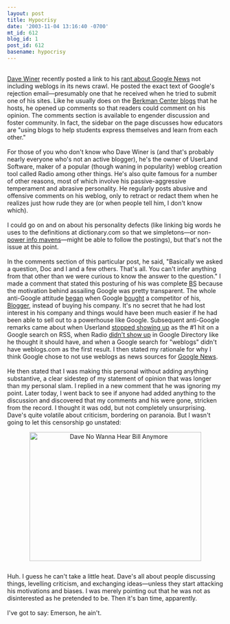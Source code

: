 ```yaml
---
layout: post
title: Hypocrisy
date: '2003-11-04 13:16:40 -0700'
mt_id: 612
blog_id: 1
post_id: 612
basename: hypocrisy
---
```

<br /><a href="http://www.scripting.com/">Dave Winer</a> recently posted a link to his <a href="http://blogs.law.harvard.edu/bloggerCon/2003/10/28#a698">rant about Google News</a> not including weblogs in its news crawl. He posted the exact text of Google's rejection email&#x2014;presumably one that he received when he tried to submit one of his sites. Like he usually does on the <a href="http://blogs.law.harvard.edu/">Berkman Center blogs</a> that he hosts, he opened up comments so that readers could comment on his opinion. The comments section is available to engender discussion and foster community. In fact, the sidebar on the page discusses how educators are "using blogs to help students express themselves and learn from each other."<br /><br />For those of you who don't know who Dave Winer is (and that's probably nearly everyone who's not an active blogger), he's the owner of UserLand Software, maker of a popular (though waning in popularity) weblog creation tool called Radio among other things. He's also quite famous for a number of other reasons, most of which involve his passive-aggressive temperament and abrasive personality. He regularly posts abusive and offensive comments on his weblog, only to retract or redact them when he realizes just how rude they are (or when people tell him, I don't know which).<br /><br />I could go on and on about his personality defects (like linking big words he uses to the definitions at dictionary.com so that we simpletons&#x2014;or non-<a href="http://blogs.law.harvard.edu/scriptingArchive/2003/11/03#When:6:37:36AM">power info mavens</a>&#x2014;might be able to follow the postings), but that's not the issue at this point.<br /><br />In the comments section of this particular post, he said, "Basically we asked a question, Doc and I and a few others. That's all. You can't infer anything from that other than we were curious to know the answer to the question." I made a comment that stated this posturing of his was complete <acronym title="Bull Shit">BS</acronym> because the motivation behind assailing Google was pretty transparent. The whole anti-Google attitude <a href="http://davenet.userland.com/2003/02/20/commentsOnTheGooglebloggerDeal">began</a> when Google <a href="http://blogs.law.harvard.edu/scriptingArchive/2003/03/06#weaningOffGoogle">bought</a> a competitor of his, <a href="http://www.blogger.com/">Blogger</a>, instead of buying his company. It's no secret that he had lost interest in his company and things would have been much easier if he had been able to sell out to a powerhouse like Google. Subsequent anti-Google remarks came about when Userland <a href="http://scriptingnews.userland.com/2003/07/06">stopped showing up</a> as the #1 hit on a Google search on RSS, when Radio <a href="http://blogs.law.harvard.edu/scriptingArchive/2003/10/20#When:8:27:50AM">didn't show up</a> in Google Directory like he thought it should have, and when a Google search for "weblogs" didn't have weblogs.com as the first result. I then stated my rationale for why I think Google chose to not use weblogs as news sources for <a href="http://news.google.com/">Google News</a>.<br /><br />He then stated that I was making this personal without adding anything substantive, a clear sidestep of my statement of opinion that was longer than my personal slam. I replied in a new comment that he was ignoring my point. Later today, I went back to see if anyone had added anything to the discussion and discovered that my comments and his were gone, stricken from the record. I thought it was odd, but not completely unsurprising. Dave's quite volatile about criticism, bordering on paranoia. But I wasn't going to let this censorship go unstated:<br /><div style="text-align:center;margin:10px;"><img src="/images/blog/stifled.jpg" width="400" height="300" alt="Dave No Wanna Hear Bill Anymore" /></div><br />Huh. I guess he can't take a little heat. Dave's all about people discussing things, levelling criticism, and exchanging ideas&#x2014;unless they start attacking his motivations and biases. I was merely pointing out that he was not as disinterested as he pretended to be. Then it's ban time, apparently.<br /><br />I've got to say: Emerson, he ain't.<br /><br /><br />
